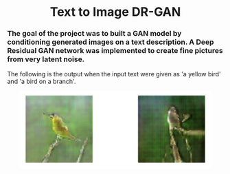 <h1 align='center'> Text to Image DR-GAN</h1>
<h3>The goal of the project was to built a GAN model by conditioning generated images on a text description. A Deep Residual GAN network was implemented to create fine pictures from very latent noise. </h3>
The following is the output when the input text were given as 'a yellow bird' and 'a bird on a branch'.
<p align="center">
  <img src='https://github.com/SusanketSarkar/Text-to-Image-using-DRGAN/blob/main/Bird_Results.png'>
</p>

